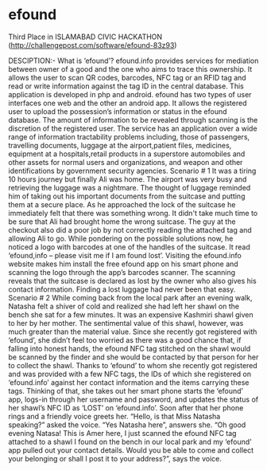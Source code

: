 # efound
Third Place in ISLAMABAD CIVIC HACKATHON (http://challengepost.com/software/efound-83z93)

DESCIPTION:-
What is ‘efound’? efound.info provides services for mediation between owner of a good and the one who aims to trace this ownership. It allows the user to scan QR codes, barcodes, NFC tag or an RFID tag and read or write information against the tag ID in the central database. This application is developed in php and android.
efound has two types of user interfaces one web and the other an android app. It allows the registered user to upload the possession’s information or status in the efound database. The amount of information to be revealed through scanning is the discretion of the registered user. The service has an application over a wide range of information tractability problems including, those of
passengers, travelling documents, luggage at the airport,patient files, medicines, equipment at a hospitals,retail products in a superstore
automobiles and other assets for normal users and organizations, and weapon and other identifications by government security agencies.
Scenario # 1 It was a tiring 10 hours journey but finally Ali was home. The airport was very busy and retrieving the luggage was a nightmare. The thought of luggage reminded him of taking out his important documents from the suitcase and putting them at a secure place. As he approached the lock of the suitcase he immediately felt that there was something wrong. It didn't take much time to be sure that Ali had brought home the wrong suitcase. The guy at the checkout also did a poor job by not correctly reading the attached tag and allowing Ali to go.
While pondering on the possible solutions now, he noticed a logo with barcodes at one of the handles of the suitcase. It read ‘efound,info – please visit me if I am found lost’. Visiting the efound.info website makes him install the free efound app on his smart phone and scanning the logo through the app’s barcodes scanner. The scanning reveals that the suitcase is declared as lost by the owner who also gives his contact information. Finding a lost luggage had never been that easy.
Scenario # 2 While coming back from the local park after an evening walk, Natasha felt a shiver of cold and realized she had left her shawl on the bench she sat for a few minutes. It was an expensive Kashmiri shawl given to her by her mother. The sentimental value of this shawl, however, was much greater than the material value. Since she recently got registered with ‘efound’, she didn’t feel too worried as there was a good chance that, if falling into honest hands, the efound NFC tag stitched on the shawl would be scanned by the finder and she would be contacted by that person for her to collect the shawl. Thanks to ‘efound’ to whom she recently got registered and was provided with a few NFC tags, the IDs of which she registered on ‘efound.info’ against her contact information and the items carrying these tags.
Thinking of that, she takes out her smart phone starts the ‘efound’ app, logs-in through her username and password, and updates the status of her shawl’s NFC ID as ‘LOST’ on ‘efound.info’. Soon after that her phone rings and a friendly voice greets her.
“Hello, is that Miss Natasha speaking?” asked the voice.
“Yes Natasha here”, answers she.
“Oh good evening Natasa! This is Amer here, I just scanned the efound NFC tag attached to a shawl I found on the bench in our local park and my ‘efound’ app pulled out your contact details. Would you be able to come and collect your belonging or shall I post it to your address?”, says the voice.
